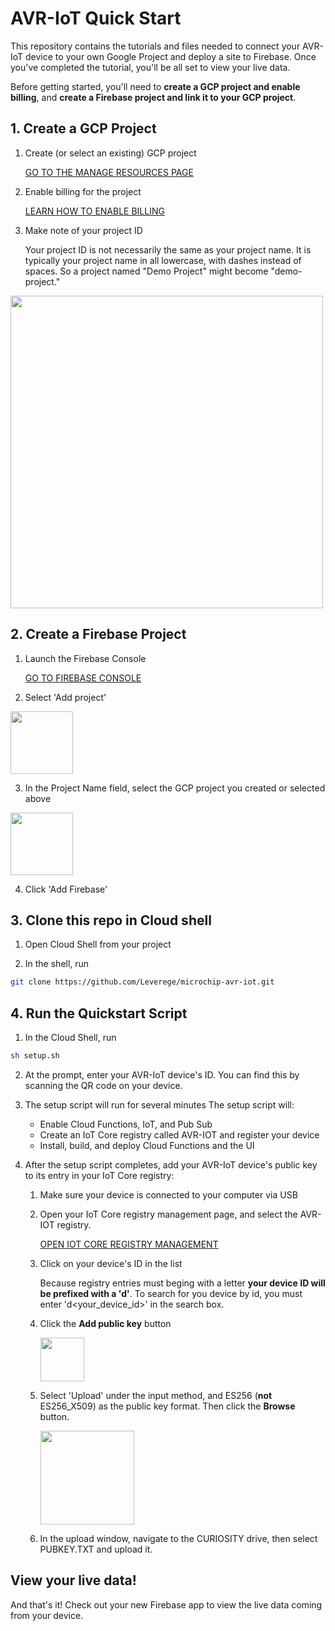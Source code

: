 # AVR-IoT Quick Start

This repository contains the tutorials and files needed to connect your AVR-IoT device to your own Google Project and deploy a site to Firebase. Once you've completed the tutorial, you'll be all set to view your live data.

Before getting started, you'll need to **create a GCP project and enable billing**, and **create a Firebase project and link it to your GCP project**.

## 1. Create a GCP Project

1. Create (or select an existing) GCP project

    [GO TO THE MANAGE RESOURCES PAGE](https://console.cloud.google.com/cloud-resource-manager)

2. Enable billing for the project

    [LEARN HOW TO ENABLE BILLING](https://cloud.google.com/billing/docs/how-to/modify-project)

3. Make note of your project ID

    Your project ID is not necessarily the same as your project name. It is typically your project name in all lowercase, with dashes instead of spaces. So a project named "Demo Project" might become "demo-project."

<img src="https://storage.googleapis.com/avr-iot-media/project-id.png" width="500">

## 2. Create a Firebase Project

1. Launch the Firebase Console

    [GO TO FIREBASE CONSOLE](https://console.firebase.google.com/u/0/)

2. Select 'Add project'

<img src="https://storage.googleapis.com/avr-iot-media/fb-add.png" height="100">

3. In the Project Name field, select the GCP project you created or selected above

<img src="https://storage.googleapis.com/avr-iot-media/fb-connect.png" height="100">

4. Click 'Add Firebase'

## 3. Clone this repo in Cloud shell

1. Open Cloud Shell from your project

2. In the shell, run 

```bash
git clone https://github.com/Leverege/microchip-avr-iot.git
```

## 4. Run the Quickstart Script

1. In the Cloud Shell, run 

```bash
sh setup.sh
```

2. At the prompt, enter your AVR-IoT device's ID. You can find this by scanning the QR code on your device. 

3. The setup script will run for several minutes
    The setup script will:
    * Enable Cloud Functions, IoT, and Pub Sub
    * Create an IoT Core registry called AVR-IOT and register your device
    * Install, build, and deploy Cloud Functions and the UI

4. After the setup script completes, add your AVR-IoT device's public key to its entry in your IoT Core registry:

    1. Make sure your device is connected to your computer via USB

    2. Open your IoT Core registry management page, and select the AVR-IOT registry.

        [OPEN IOT CORE REGISTRY MANAGEMENT](https://console.cloud.google.com/iot/registries)

    3. Click on your device's ID in the list 

        Because registry entries must beging with a letter **your device ID will be prefixed with a 'd'**. To search for you device by id, you must enter 'd<your_device_id>' in the search box.

    4. Click the **Add public key** button

        <img src="https://storage.googleapis.com/avr-iot-media/iotcore-addpub.png" height="70">

    5. Select 'Upload' under the input method, and ES256 (**not** ES256_X509) as the public key format. Then click the **Browse** button.

        <img src="https://storage.googleapis.com/avr-iot-media/iotcore-addauthkey.png" height="150">

    6. In the upload window, navigate to the CURIOSITY drive, then select PUBKEY.TXT and upload it. 

## View your live data!

And that's it! Check out your new Firebase app to view the live data coming from your device. 
